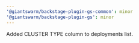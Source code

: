 ```yaml
---
'@giantswarm/backstage-plugin-gs-common': minor
'@giantswarm/backstage-plugin-gs': minor
---
```


Added CLUSTER TYPE column to deployments list.

